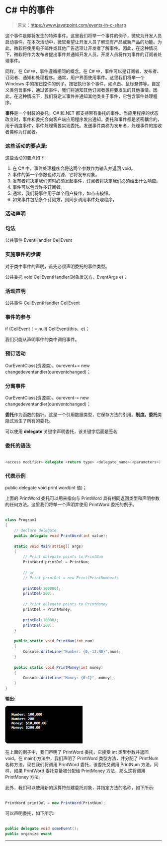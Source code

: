 # C# 中的事件

> 原文：<https://www.javatpoint.com/events-in-c-sharp>

这个事件是即将发生的特殊事件。这里我们将举一个事件的例子，微软为开发人员启动事件。在本次活动中，微软希望让开发人员了解现有产品或新产品的功能。为此，微软将使用电子邮件或其他广告选项让开发者了解事件。因此，在这种情况下，微软将作为发布者提出事件并通知开发人员。开发人员将作为事件的订阅者处理事件。

同样，在 C# 中，事件遵循相同的概念。在 C# 中，事件可以是订阅者、发布者、订阅者、通知和处理程序。通常，用户界面使用事件。这里我们将举一个 Windows 中的按钮控件的例子。按钮执行多个事件，如点击、鼠标悬停等。自定义类包含事件，通过该事件，我们将通知其他订阅者类将要发生的其他事情。因此，在这种情况下，我们将定义事件并通知其他类关于事件，它包含事件处理程序。

**事件**是一个封装的委托。C# 和.NET 都支持带有委托的事件。当应用程序的状态改变时，事件和委托会向客户端应用程序发出通知。委托和事件都是紧密耦合的，用于调度事件，事件处理需要实现委托。发送事件类称为发布者，处理事件的接收者类称为订阅者。

### 这些活动的要点是:

这些活动的要点如下:

1.  在 C# 中，事件处理程序会将这两个参数作为输入并返回 void。
2.  事件的第一个参数也称为源，它将发布对象。
3.  发布者将决定我们何时必须发起事件，订阅者将决定我们必须给出什么响应。
4.  事件可以包含许多订阅者。
5.  通常，我们将事件用于单个用户操作，如点击按钮。
6.  如果事件包括多个订阅方，则同步调用事件处理程序。

### 活动声明

### 句法

公共事件 EventHandler CellEvent

### 实施事件的步骤

对于类中事件的声明，首先必须声明委托的事件类型。

公共委托 void CellEventHandler(对象发送方，EventArgs e)；

### 活动声明

公共事件 CellEventHandler CellEvent

### 事件的参与

if (CellEvent！= null) CellEvent(this，e)；

我们只能从声明事件的类中调用事件。

### 预订活动

OurEventClass(资源类)。ourevent+= new changedeventandler(oureventchanged)；

### 分离事件

OurEventClass(资源类)。ourevent-= new changedeventandler(oureventchanged)；

**委托**作为函数的指针。这是一个引用数据类型，它保存方法的引用。**制度。委托**类隐式派生了所有的委托。

可以使用 **delegate** 关键字声明委托，该关键字后面是签名

### 委托的语法

```cs

<access modifier> delegate <return type> <delegate_name>(<parameters>)

```

### 代表示例

public delegate void print word(int 值)；

上面的 PrintWord 委托可以用来指向与 PrintWord 具有相同返回类型和声明参数的任何方法。这里我们将举一个声明并使用 PrintWord 委托的例子。

```cs

class Program1
{
    // declare delegate
    public delegate void PrintWord(int value);

    static void Main(string[] args)
    {
        // Print delegate points to PrintNum
        PrintWord printDel = PrintNum;

        // or
        // Print printDel = new Print(PrintNumber);

        printDel(100000);
        printDel(200);

        // Print delegate points to PrintMoney
        printDel = PrintMoney;

        printDel(10000);
        printDel(200);
    }

    public static void PrintNum(int num)
    {
        Console.WriteLine("Number: {0,-12:N0}",num);
    }

    public static void PrintMoney(int money)
    {
        Console.WriteLine("Money: {0:C}", money);
    }
}

```

**输出:**

![Events in C#](img/c92164c01583ecb28628654c246ca37b.png)

在上面的例子中，我们声明了 PrintWord 委托，它接受 int 类型参数并返回 void。在 main()方法中，我们声明了 PrintWord 类型方法，并分配了 PrintNum 名称方法。现在我们将调用 PrintWord 委托，该委托又调用 PrintNum 方法。同样，如果 PrintWord 委托变量被分配给 PrintMoney 方法，那么这将调用 PrintMoney 方法。

此外，我们可以使用新的运算符创建委托对象，并指定方法的名称，如下所示:

```cs

PrintWord printDel = new PrintWord(PrintNum);

```

可以声明委托，如下所示:

```cs

public delegate void someEvent();
public organize event

```

* * *